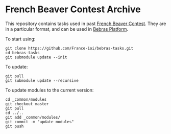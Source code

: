 # French Beaver Contest Archive

This repository contains tasks used in past [French Beaver Contest](http://castor-informatique.fr/). They are in a particular format, and can be used in [Bebras Platform](https://github.com/France-ioi/bebras-platform).

To start using:

```
git clone https://github.com/France-ioi/bebras-tasks.git
cd bebras-tasks
git submodule update --init
```

To update:

```
git pull
git submodule update --recursive
```

To update modules to the current version:

```
cd _common/modules
git checkout master
git pull
cd ../..
git add _common/modules/
git commit -m "update modules"
git push
```
